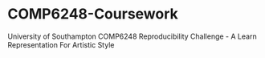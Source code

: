 # COMP6248-Coursework
University of Southampton COMP6248 Reproducibility Challenge - A Learn Representation For Artistic Style
